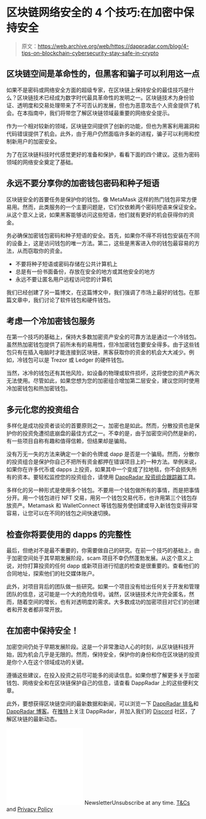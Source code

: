 # 区块链网络安全的 4 个技巧:在加密中保持安全

> 原文：<https://web.archive.org/web/https://dappradar.com/blog/4-tips-on-blockchain-cybersecurity-stay-safe-in-crypto>

## 区块链空间是革命性的，但黑客和骗子可以利用这一点

如果不是密码或网络安全方面的超级专家，在区块链上保持安全的最佳技巧是什么？区块链技术已经成为数字时代最具革命性的发明之一。区块链技术为身份验证、透明度和交易处理带来了不可否认的发展，但也为恶意攻击个人资金提供了机会。在本指南中，我们将带您了解区块链领域最重要的网络安全提示。

作为一个相对较新的领域，区块链空间提供了创新的功能，但也为黑客利用漏洞和代码错误提供了机会。此外，由于用户仍然面临许多新的进程，骗子可以利用和控制新用户的加密安全。

为了在区块链科技时代感觉更好的准备和保护，看看下面的四个建议。这些为密码领域的网络安全奠定了基础。

## 永远不要分享你的加密钱包密码和种子短语

区块链安全的首要任务是保护你的钱包。像 MetaMask 这样的热门钱包非常方便易用。然而，此类服务的一个主要问题是，它们仅依赖两个密码短语来保证安全。从这个意义上说，如果黑客能够访问这些短语，他们就有更好的机会获得你的资金。

务必确保加密钱包密码和种子短语的安全。首先，如果你不得不将钱包安装在不同的设备上，这是访问钱包的唯一方法。第二，这些是黑客进入你的钱包最容易的方法，从而窃取你的资金。

*   不要将种子短语或密码存储在公共计算机上
*   总是有一份书面备份，存放在安全的地方或其他安全的地方
*   永远不要让匿名用户远程访问您的计算机

我们已经创建了另一篇博文，在这篇博文中，我们强调了市场上最好的钱包。在那篇文章中，我们讨论了软件钱包和硬件钱包。

## 考虑一个冷加密钱包服务

在第一个技巧的基础上，保持大多数加密资产安全的可靠方法是通过一个冷钱包。虽然热加密钱包提供了前所未有的易用性，但冷加密钱包要安全得多。由于这些钱包只有在插入电脑时才能连接到区块链，黑客获取你的资金的机会大大减少。例如，冷钱包可以是 Trezor 或 Ledger 的硬件钱包。

当然，冰冷的钱包还有其他风险，如设备的物理或软件损坏，这将使您的资产再次无法使用。尽管如此，如果您想为您的加密组合增加第二层安全，建议您同时使用冷加密钱包和热加密钱包。

## 多元化您的投资组合

多样化是成功投资者谈论的首要原则之一。加密也是如此。然而，分散投资也是保护你的投资免遭彻底崩盘的最佳方式之一。不幸的是，由于加密空间仍然是新的，有一些项目自称有趣和值得信赖，但结果却是骗局。

没有万无一失的方法来确定一个新的令牌或 dapp 是否是一个骗局。然而，分散你的投资组合是保护你自己不把所有资金都押在错误项目上的一种方法。举例来说，如果你在许多代币或 dapps 上投资，如果其中一个变成了拉地毯，你不会损失所有的资本。要轻松监控您的投资组合，请使用 [DappRadar 投资组合跟踪器](https://web.archive.org/web/20221208172653/https://dappradar.com/hub/wallet/eth/)工具。

多样化的另一种形式是使用多个钱包。不要用一个钱包做所有的事情，而是把事情分开。用一个钱包进行 NFT 交易，用另一个钱包交易代币，也许用第三个钱包存放资产。Metamask 和 WalletConnect 等钱包服务使创建或导入新钱包变得非常容易，让您可以在不同的钱包之间快速切换。

## 检查你将要使用的 dapps 的完整性

最后，但绝对不是最不重要的，你需要做自己的研究。在前一个技巧的基础上，由于加密空间处于其早期发展阶段，scam 项目不幸仍然蓬勃发展。从这个意义上说，对你打算投资的任何 dapp 或新项目进行彻底的检查是很重要的。查看他们的合同地址，探索他们的社交媒体账户。

此外，对项目背后的团队做一些研究。如果一个项目没有给出任何关于开发和管理团队的信息，这可能是一个大的危险信号。诚然，区块链技术允许完全匿名，然而，随着空间的增长，也有对透明度的需求。大多数成功的加密项目对它们的创建者和开发者都非常开放。

## 在加密中保持安全！

加密空间仍处于早期发展阶段。这是一个非常激动人心的时刻，从区块链科技开始，因为机会几乎是无限的。然而，保持安全，保护你的身份和你在区块链的投资是你个人在这个领域成功的关键。

遵循这些建议，在投入投资之前尽可能多的阅读信息。如果你想了解更多关于加密钱包、网络安全和在区块链保护自己的信息，请查看 DappRadar 上的这些便利文章。

此外，要想获得区块链空间的最新数据和新闻，可以浏览一下 [DappRadar 排名](https://web.archive.org/web/20221208172653/https://dappradar.com/rankings)和 [DappRadar 博客](https://web.archive.org/web/20221208172653/https://dappradar.com/blog)。在[推特](https://web.archive.org/web/20221208172653/https://twitter.com/dappradar)上关注 DappRadar，并加入我们的 [Discord](https://web.archive.org/web/20221208172653/https://discord.gg/4ybbssrHkm) 社区，了解区块链的最新动态。

![](img/6d5a4a2d609c56e1a5771717e54ba759.png) NewsletterUnsubscribe at any time. [T&Cs](https://web.archive.org/web/20221208172653/https://dappradar.com/terms) and [Privacy Policy](https://web.archive.org/web/20221208172653/https://dappradar.com/privacy-policy)